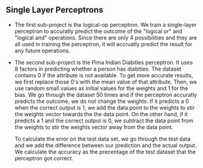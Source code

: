 ## Single Layer Perceptrons

- The first sub-project is the logical-op perceptron. We train a single-layer perceptron to accuratly predict the outcome of the "logical or" and "logical and" operations. Since there are only 4 possibilities and they are all used in training the perceptron, it will accruatly predict the result for any future operations. 

- The second sub-project is the Pima Indian Diabities perceptron. It uses 8 factors in predicting whether a person has diabities. The dataset contains 0 if the attribute is not available. To get more accurate results, we first replace those 0's with the mean value of that attribute. Then, we use random small values as initial values for the weights and 1 for the bias. We go through the dataset 50 times and if the perceptron accuratly predicts the outcome, we do not change the weights. If it predicts a 0 when the correct output is 1, we add the data point to the weights to stir the weights vector towards the the data point. On the other hand, if it predicts a 1 and the correct output is 0, we subtract the data point from the weights to stir the weights vector away from the data point.      

    To calculate the error on the test data set, we go through the test data and we add the difference between our prediction and the actual output. We calculate the accuracy as the precentage of the test dataset that the perceptron got correct. 
